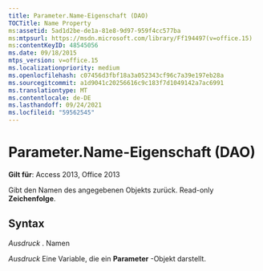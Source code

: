 ```yaml
---
title: Parameter.Name-Eigenschaft (DAO)
TOCTitle: Name Property
ms:assetid: 5ad1d2be-de1a-81e8-9d97-959f4cc577ba
ms:mtpsurl: https://msdn.microsoft.com/library/Ff194497(v=office.15)
ms:contentKeyID: 48545056
ms.date: 09/18/2015
mtps_version: v=office.15
ms.localizationpriority: medium
ms.openlocfilehash: c07456d3fbf18a3a052343cf96c7a39e197eb28a
ms.sourcegitcommit: a1d9041c20256616c9c183f7d1049142a7ac6991
ms.translationtype: MT
ms.contentlocale: de-DE
ms.lasthandoff: 09/24/2021
ms.locfileid: "59562545"
---
```

# <a name="parametername-property-dao"></a>Parameter.Name-Eigenschaft (DAO)


**Gilt für**: Access 2013, Office 2013

Gibt den Namen des angegebenen Objekts zurück. Read-only **Zeichenfolge**.

## <a name="syntax"></a>Syntax

*Ausdruck* . Namen

*Ausdruck* Eine Variable, die ein **Parameter** -Objekt darstellt.

